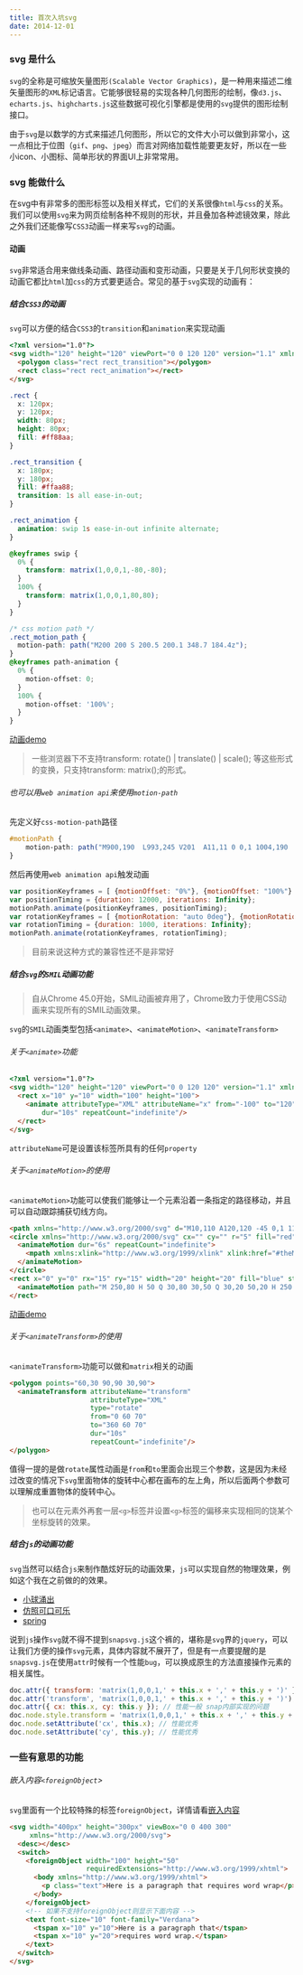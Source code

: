 ```yaml
---
title: 首次入坑svg
date: 2014-12-01
---
```


### svg 是什么

`svg`的全称是可缩放矢量图形`(Scalable Vector Graphics)`，是一种用来描述二维矢量图形的`XML`标记语言。它能够很轻易的实现各种几何图形的绘制，像`d3.js`、`echarts.js`、`highcharts.js`这些数据可视化引擎都是使用的`svg`提供的图形绘制接口。

由于`svg`是以数学的方式来描述几何图形，所以它的文件大小可以做到非常小，这一点相比于位图（`gif`、`png`、`jpeg`）而言对网络加载性能要更友好，所以在一些小icon、小图标、简单形状的界面UI上非常常用。

### svg 能做什么

在svg中有非常多的图形标签以及相关样式，它们的关系很像`html`与`css`的关系。我们可以使用`svg`来为网页绘制各种不规则的形状，并且叠加各种滤镜效果，除此之外我们还能像写`CSS3`动画一样来写`svg`的动画。

#### 动画

`svg`非常适合用来做线条动画、路径动画和变形动画，只要是关于几何形状变换的动画它都比`html`加`css`的方式要更适合。常见的基于`svg`实现的动画有：

##### 结合`CSS3`的动画

`svg`可以方便的结合`CSS3`的`transition`和`animation`来实现动画

```html
<?xml version="1.0"?>
<svg width="120" height="120" viewPort="0 0 120 120" version="1.1" xmlns="http://www.w3.org/2000/svg">
  <polygon class="rect rect_transition"></polygon>
  <rect class="rect rect_animation"></rect>
</svg>
```

```css
.rect {
  x: 120px;
  y: 120px;
  width: 80px;
  height: 80px;
  fill: #ff88aa;
}

.rect_transition {
  x: 180px;
  y: 180px;
  fill: #ffaa88;
  transition: 1s all ease-in-out;
}

.rect_animation {
  animation: swip 1s ease-in-out infinite alternate;
}

@keyframes swip {
  0% {
    transform: matrix(1,0,0,1,-80,-80);
  }
  100% {
    transform: matrix(1,0,0,1,80,80);
  }
}

/* css motion path */
.rect_motion_path {
  motion-path: path("M200 200 S 200.5 200.1 348.7 184.4z");
}
@keyframes path-animation {
  0% { 
    motion-offset: 0;
  }
  100% { 
    motion-offset: '100%';
  }
}
```

[动画demo](https://jsfiddle.net/jasonchen1882/v921vkjq/)

> 一些浏览器下不支持transform: rotate() | translate() | scale(); 等这些形式的变换，只支持transform: matrix();的形式。

###### 也可以用`web animation api`来使用`motion-path`

先定义好`css-motion-path`路径

```css
#motionPath {
    motion-path: path("M900,190  L993,245 V201  A11,11 0 0,1 1004,190  H1075  A11,11 0 0,1 1086,201  V300  L1294,423 H1216  A11,11 0 0,0 1205,434  V789  A11,11 0 0,1 1194,800  H606  A11,11 0 0,1 595,789  V434  A11,11 0 0,0 584,423  H506 L900,190");
}
```

然后再使用`web animation api`触发动画

```js
var positionKeyframes = [ {motionOffset: "0%"}, {motionOffset: "100%"} ];
var positionTiming = {duration: 12000, iterations: Infinity};
motionPath.animate(positionKeyframes, positionTiming);
var rotationKeyframes = [ {motionRotation: "auto 0deg"}, {motionRotation: "auto -45deg"}, {motionRotation: "auto 0deg"} ];
var rotationTiming = {duration: 1000, iterations: Infinity};
motionPath.animate(rotationKeyframes, rotationTiming);
```

> 目前来说这种方式的兼容性还不是非常好

##### 结合`svg`的`SMIL`动画功能

> 自从Chrome 45.0开始，SMIL动画被弃用了，Chrome致力于使用CSS动画来实现所有的SMIL动画效果。

`svg`的`SMIL`动画类型包括`<animate>`、`<animateMotion>`、`<animateTransform>`

###### 关于`<animate>`功能

```html
<?xml version="1.0"?>
<svg width="120" height="120" viewPort="0 0 120 120" version="1.1" xmlns="http://www.w3.org/2000/svg">
  <rect x="10" y="10" width="100" height="100">
    <animate attributeType="XML" attributeName="x" from="-100" to="120"
        dur="10s" repeatCount="indefinite"/>
  </rect>
</svg>
```

`attributeName`可是设置该标签所具有的任何`property`

###### 关于`<animateMotion>`的使用

`<animateMotion>`功能可以使我们能够让一个元素沿着一条指定的路径移动，并且可以自动跟踪捕获切线方向。

```html
<path xmlns="http://www.w3.org/2000/svg" d="M10,110 A120,120 -45 0,1 110 10 A120,120 -45 0,1 10,110" stroke="lightgrey" stroke-width="2" fill="none" id="theMotionPath"/>
<circle xmlns="http://www.w3.org/2000/svg" cx="" cy="" r="5" fill="red">
  <animateMotion dur="6s" repeatCount="indefinite">
    <mpath xmlns:xlink="http://www.w3.org/1999/xlink" xlink:href="#theMotionPath"/>
  </animateMotion>
</circle>
<rect x="0" y="0" rx="15" ry="15" width="20" height="20" fill="blue" stroke="black" stroke-width="1">
  <animateMotion path="M 250,80 H 50 Q 30,80 30,50 Q 30,20 50,20 H 250 Q 280,20,280,50 Q 280,80,250,80Z" dur="3s" repeatCount="indefinite" rotate="auto">
</rect>
```

[动画demo](https://jsfiddle.net/jasonchen1882/7vcbv3jL/)

###### 关于`<animateTransform>`的使用

`<animateTransform>`功能可以做和`matrix`相关的动画

```html
<polygon points="60,30 90,90 30,90">
  <animateTransform attributeName="transform"
                    attributeType="XML"
                    type="rotate"
                    from="0 60 70"
                    to="360 60 70"
                    dur="10s"
                    repeatCount="indefinite"/>
</polygon>
```

值得一提的是做`rotate`属性动画是`from`和`to`里面会出现三个参数，这是因为未经过改变的情况下`svg`里面物体的旋转中心都在画布的左上角，所以后面两个参数可以理解成重置物体的旋转中心。

> 也可以在元素外再套一层`<g>`标签并设置`<g>`标签的偏移来实现相同的饶某个坐标旋转的效果。



##### 结合`js`的动画功能

`svg`当然可以结合`js`来制作酷炫好玩的动画效果，`js`可以实现自然的物理效果，例如这个我在之前做的的效果。

* [小球涌出](https://jasonchen1982.github.io/labratory/svg/none/)
* [仿照可口可乐](https://jasonchen1982.github.io/labratory/svg/coco/)
* [spring](https://jasonchen1982.github.io/labratory/svg/circle/)

说到`js`操作`svg`就不得不提到`snapsvg.js`这个裤的，堪称是`svg`界的`jquery`，可以让我们方便的操作`svg`元素，具体内容就不展开了，但是有一点要提醒的是`snapsvg.js`在使用`attr`时候有一个性能`bug`，可以换成原生的方法直接操作元素的相关属性。

```js
doc.attr({ transform: 'matrix(1,0,0,1,' + this.x + ',' + this.y + ')' }); // 性能差 snap内部实现的问题
doc.attr('transform', 'matrix(1,0,0,1,' + this.x + ',' + this.y + ')'); // 性能差 snap内部实现的问题
doc.attr({ cx: this.x, cy: this.y }); // 性能一般 snap内部实现的问题
doc.node.style.transform = 'matrix(1,0,0,1,' + this.x + ',' + this.y + ')'; // 性能优秀
doc.node.setAttribute('cx', this.x); // 性能优秀
doc.node.setAttribute('cy', this.y); // 性能优秀
```



### 一些有意思的功能

###### 嵌入内容`<foreignObject`>

`svg`里面有一个比较特殊的标签`foreignObject`，详情请看[嵌入内容](https://www.w3.org/TR/SVG2/embedded.html)

```html
<svg width="400px" height="300px" viewBox="0 0 400 300"
     xmlns="http://www.w3.org/2000/svg">
  <desc></desc>
  <switch>
    <foreignObject width="100" height="50"
                   requiredExtensions="http://www.w3.org/1999/xhtml">
      <body xmlns="http://www.w3.org/1999/xhtml">
        <p class="text">Here is a paragraph that requires word wrap</p>
      </body>
    </foreignObject>
	<!-- 如果不支持foreignObject则显示下面内容 -->
    <text font-size="10" font-family="Verdana">
      <tspan x="10" y="10">Here is a paragraph that</tspan>
      <tspan x="10" y="20">requires word wrap.</tspan>
    </text>
  </switch>
</svg>
```

